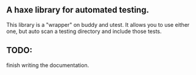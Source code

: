 ## A haxe library for automated testing.

This library is a "wrapper" on buddy and utest.
It allows you to use either one, but auto scan a testing directory and
include those tests.

## TODO:

finish writing the documentation.
